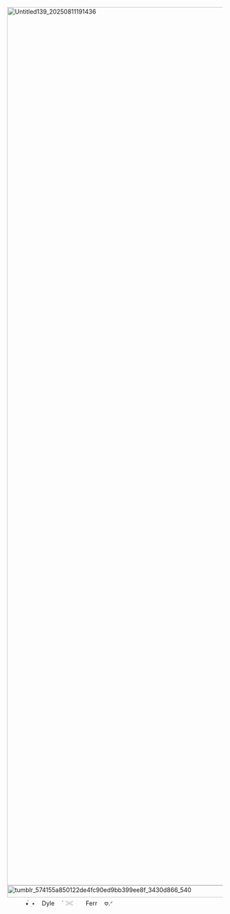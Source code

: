 <img width="2048" height="2048" alt="Untitled139_20250811191436" src="https://github.com/user-attachments/assets/0db5817a-9761-4682-84ad-b83e13607f82" />
<img width="514" height="28" alt="tumblr_574155a850122de4fc90ed9bb399ee8f_3430d866_540" src="https://github.com/user-attachments/assets/6db6fdf2-d6d5-4bd4-88f1-577aade11b26" />
ㅤㅤㅤ ⭑๋ ࣭ ⭑ ㅤDyle  ㅤˊ 𓏵 ㅤㅤFerr  ㅤ𖹭.ᐟ
